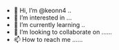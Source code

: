 - 👋 Hi, I’m @keonn4 ..
- 👀 I’m interested in ...
- 🌱 I’m currently learning ..
- 💞️ I’m looking to collaborate on ......
- 📫 How to reach me ......

<!---
keonn4/keonn4 is a ✨ special ✨ repository because its `README.md` (this file) appears on your GitHub profile.
You can click the Preview link to take a look at your changes.
--->
